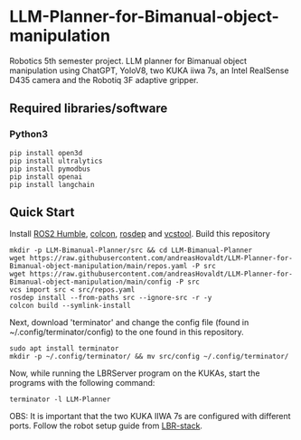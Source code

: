 # LLM-Planner-for-Bimanual-object-manipulation
Robotics 5th semester project. LLM planner for Bimanual object manipulation using ChatGPT, YoloV8, two KUKA iiwa 7s, an Intel RealSense D435 camera and the Robotiq 3F adaptive gripper.

## Required libraries/software

### Python3
```shell
pip install open3d
pip install ultralytics
pip install pymodbus
pip install openai
pip install langchain
```

## Quick Start
Install [ROS2 Humble](https://docs.ros.org/en/humble/Installation.html), [colcon](https://docs.ros.org/en/humble/Tutorials/Colcon-Tutorial.html#install-colcon), [rosdep](https://docs.ros.org/en/crystal/Installation/Linux-Install-Binary.html#installing-and-initializing-rosdep) and [vcstool](https://github.com/dirk-thomas/vcstool#how-to-install-vcstool). Build this repository

```shell
mkdir -p LLM-Bimanual-Planner/src && cd LLM-Bimanual-Planner
wget https://raw.githubusercontent.com/andreasHovaldt/LLM-Planner-for-Bimanual-object-manipulation/main/repos.yaml -P src
wget https://raw.githubusercontent.com/andreasHovaldt/LLM-Planner-for-Bimanual-object-manipulation/main/config -P src
vcs import src < src/repos.yaml
rosdep install --from-paths src --ignore-src -r -y
colcon build --symlink-install
```
Next, download 'terminator' and change the config file (found in ~/.config/terminator/config) to the one found in this repository.

```shell
sudo apt install terminator
mkdir -p ~/.config/terminator/ && mv src/config ~/.config/terminator/
```
Now, while running the LBRServer program on the KUKAs, start the programs with the following command:

```shell
terminator -l LLM-Planner
```

OBS: It is important that the two KUKA IIWA 7s are configured with different ports. Follow the robot setup guide from [LBR-stack](https://lbr-fri-ros2-stack-doc.readthedocs.io/en/humble/lbr_fri_ros2_stack/lbr_fri_ros2_stack/doc/robot_setup.html).
